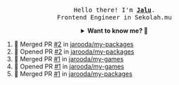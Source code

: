 <p align="center">
  <br />
  <samp>
    Hello there! I'm
    <b
      ><a
        rel="nofollow noopener noreferrer"
        target="_blank"
        href="https://jaluwibowo.id"
        >Jalu</a
      ></b
    >. <br />Frontend Engineer in Sekolah.mu<br />
  </samp>
</p>

<details align="center">
  <summary>
    <b>Want to know me? 🤔</b>
  </summary>
  <samp>
  <b><h2 style="color:#228B22"> 👇 L E T ' S &nbsp; G O 👇 </h2></b>

  <a
    style="display: flex; align-items: center; color:#228B22;"
    rel="nofollow noopener noreferrer"
    target="_blank"
    href="https://www.linkedin.com/in/jaluwibowoaji/">
    <img src="https://raw.githubusercontent.com/jarooda/jarooda/main/assets/line-md--linkedin.svg" alt="linkedin logo">
    <span>Jalu Wibowo Aji</span>
  </a>

  <a
    style="display: flex; align-items: center; color:#228B22;"
    rel="nofollow noopener noreferrer"
    target="_blank"
    href="https://x.com/jaluwibowoaji">
    <img src="https://raw.githubusercontent.com/jarooda/jarooda/main/assets/line-md--twitter-x-alt.svg" alt="x logo">
    <span>@jaluwibowo</span>
  </a>

  <a
  style="display: flex; align-items: flex-end; color:#228B22;"
  rel="nofollow noopener noreferrer"
  target="_blank"
  href="https://www.jaluwibowo.id/#contactme">
    <img src="https://raw.githubusercontent.com/jarooda/jarooda/main/assets/line-md--email.svg" alt="email logo">
    <span>me@jaluwibowo.id</span>
  </a>
  </samp>
</details>

<!--START_SECTION:activity-->
1. 🎉 Merged PR [#2](https://github.com/jarooda/my-packages/pull/2) in [jarooda/my-packages](https://github.com/jarooda/my-packages)
2. 💪 Opened PR [#2](https://github.com/jarooda/my-packages/pull/2) in [jarooda/my-packages](https://github.com/jarooda/my-packages)
3. 🎉 Merged PR [#1](https://github.com/jarooda/my-games/pull/1) in [jarooda/my-games](https://github.com/jarooda/my-games)
4. 💪 Opened PR [#1](https://github.com/jarooda/my-games/pull/1) in [jarooda/my-games](https://github.com/jarooda/my-games)
5. 🎉 Merged PR [#1](https://github.com/jarooda/my-packages/pull/1) in [jarooda/my-packages](https://github.com/jarooda/my-packages)
<!--END_SECTION:activity-->